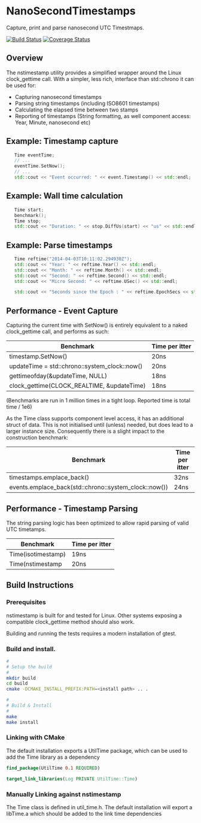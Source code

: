 # NanoSecondTimestamps
Capture, print and parse nanosecond UTC Timestmaps.

[![Build Status](https://travis-ci.org/Grauniad/NanoSecondTimestamps.svg?branch=master)](https://travis-ci.org/Grauniad/NanoSecondTimestamps)
[![Coverage Status](https://coveralls.io/repos/github/Grauniad/NanoSecondTimestamps/badge.svg?branch=Travis)](https://coveralls.io/github/Grauniad/NanoSecondTimestamps?branch=Travis)

## Overview
The nstimestamp utility provides a simplified wrapper around the Linux
clock_gettime call. With a simpler, less rich, interface than
std::chrono it can be used for:
  - Capturing nanosecond timestamps
  - Parsing string timestamps (including ISO8601 timestamps)
  - Calculating the elapsed time between two stamps
  - Reporting of timestamps (String formatting, as well component access: Year,
    Minute, nanosecond etc)

## Example: Timestamp capture
```c++
   Time eventTime;
   // ...
   eventTime.SetNow();
   // ...
   std::cout << "Event occurred: " << event.Timestamp() << std::endl;
```

## Example: Wall time calculation
```c++
   Time start;
   benchmark();
   Time stop;
   std::cout << "Duration: " << stop.DiffUs(start) << "us" << std::endl;
```

## Example: Parse timestamps
```c++
   Time reftime("2014-04-03T10:11:02.294930Z");
   std::cout << "Year: " << reftime.Year() << std::endl;
   std::cout << "Month: " << reftime.Month() << std::endl;
   std::cout << "Second: " << reftime.Second() << std::endl;
   std::cout << "Micro Second: " << reftime.USec() << std::endl;

   std::cout << "Seconds since the Epoch : " << reftime.EpochSecs << std::endl;
```

## Performance - Event Capture
Capturing the current time with SetNow() is entirely equivalent to a naked
clock_gettime call, and performs as such:

Benchmark                                     |  Time per itter
----------                                    | ---------------
timestamp.SetNow()                            | 20ns
updateTime = std::chrono::system_clock::now() | 20ns
gettimeofday(&updateTime, NULL)               | 18ns
clock_gettime(CLOCK_REALTIME, &updateTime)    | 18ns

(Benchmarks are run in 1 million times in a tight loop. Reported time is total
time / 1e6)

As the Time class supports component level access, it has an additional struct
of data. This is not initialised until (unless) needed, but does lead to a
larger instance size. Consequently there is a slight impact to the construction
benchmark:

Benchmark                                             |  Time per itter
----------                                            | ---------------
timestamps.emplace_back()                             | 32ns
events.emplace_back(std::chrono::system_clock::now()) | 24ns

## Performance - Timestamp Parsing
The string parsing logic has been optimized to allow rapid parsing of valid UTC
timetamps.

Benchmark            |  Time per itter
----------           | ---------------
Time(isotimestamp)   | 19ns
Time(nstimestamp     | 20ns


## Build Instructions
### Prerequisites
nstimestamp is built for and tested for Linux. Other systems exposing a
compatible clock_gettime method should also work.

Building and running the tests requires a modern installation of gtest.

### Build and install.

```sh
#
# Setup the build
#
mkdir build
cd build
cmake -DCMAKE_INSTALL_PREFIX:PATH=<install path> .. .

#
# Build & Install
#
make
make install
```
### Linking with CMake
The default installation exports a UtilTime package, which can be used to add
the Time library as a dependency

```cmake
find_package(UtilTime 0.1 REQUIRED)

target_link_libraries(Log PRIVATE UtilTime::Time)
```

### Manually Linking against nstimestamp
The Time class is defined in util_time.h. The default installation will export
a libTime.a which should be added to the link time dependencies
